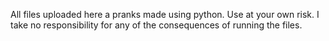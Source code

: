 All files uploaded here a pranks made using python. 
Use at your own risk.
I take no responsibility for any of the consequences of running the files.
